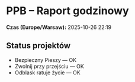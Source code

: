# PPB – Raport godzinowy
**Czas (Europe/Warsaw):** 2025-10-26 22:19

## Status projektów
- Bezpieczny Pieszy — OK
- Zwolnij przy przejściu — OK
- Odblask ratuje życie — OK

